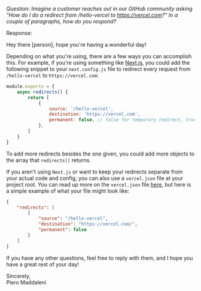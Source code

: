 *Question: Imagine a customer reaches out in our GitHub community asking "How do I do a redirect from /hello-vercel to https://vercel.com?" In a couple of paragraphs, how do you respond?*

Response:

Hey there [person], hope you're having a wonderful day!

Depending on what you're using, there are a few ways you can accomplish this. For example, if you're using something like [Next.js](https://nextjs.org/), you could add the following snippet to your `next.config.js` file to redirect every request from `/hello-vercel` to `https://vercel.com`:


```js
module.exports = {
    async redirects() {
        return [
            {
                source: '/hello-vercel',
                destination: 'https://vercel.com',
                permanent: false, // false for temporary redirect, true for a permanent redirect. more info here: https://vercel.com/docs/concepts/projects/custom-domains#redirect-status-codes
            },
        ]
    }
}
```

To add more redirects besides the one given, you could add more objects to the array that `redirects()` returns.

If you aren't using `Next.js` or want to keep your redirects separate from your actual code and config, you can also use a `vercel.json` file at your project root. You can read up more on the `vercel.json` file [here](https://vercel.com/docs/project-configuration#project-configuration/redirects), but here is a simple example of what your file might look like:

```json
{
    "redirects": [
        {
            "source": "/hello-vercel",
            "destination": "https://vercel.com/",
            "permanent": false
        }
    ]
}
```

If you have any other questions, feel free to reply with them, and I hope you have a great rest of your day!
  
  
Sincerely,  
Piero Maddaleni